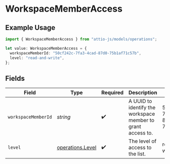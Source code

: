 # WorkspaceMemberAccess

## Example Usage

```typescript
import { WorkspaceMemberAccess } from "attio-js/models/operations";

let value: WorkspaceMemberAccess = {
  workspaceMemberId: "50cf242c-7fa3-4cad-87d0-75b1af71c57b",
  level: "read-and-write",
};
```

## Fields

| Field                                                       | Type                                                        | Required                                                    | Description                                                 | Example                                                     |
| ----------------------------------------------------------- | ----------------------------------------------------------- | ----------------------------------------------------------- | ----------------------------------------------------------- | ----------------------------------------------------------- |
| `workspaceMemberId`                                         | *string*                                                    | :heavy_check_mark:                                          | A UUID to identify the workspace member to grant access to. | 50cf242c-7fa3-4cad-87d0-75b1af71c57b                        |
| `level`                                                     | [operations.Level](../../models/operations/level.md)        | :heavy_check_mark:                                          | The level of access to the list.                            | read-and-write                                              |